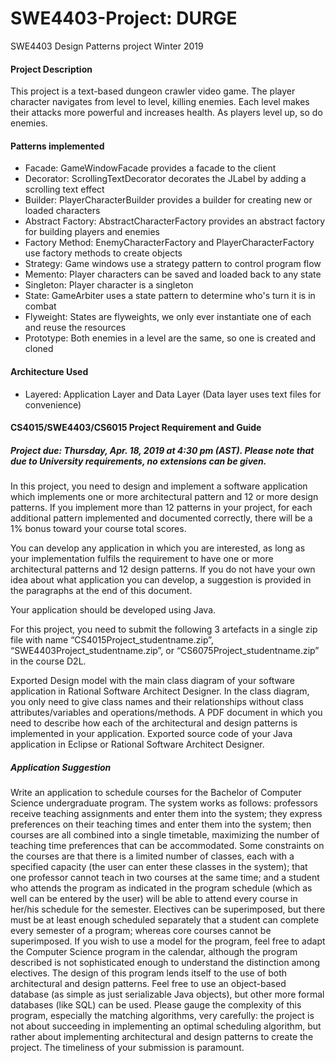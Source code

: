 # SWE4403-Project: DURGE
SWE4403 Design Patterns project Winter 2019

#### Project Description
This project is a text-based dungeon crawler video game. The player character navigates from level to level, killing enemies. Each level makes their attacks more powerful and increases health.
As players level up, so do enemies.

#### Patterns implemented
- Facade: GameWindowFacade provides a facade to the client
- Decorator: ScrollingTextDecorator decorates the JLabel by adding a scrolling text effect
- Builder: PlayerCharacterBuilder provides a builder for creating new or loaded characters
- Abstract Factory: AbstractCharacterFactory provides an abstract factory for building players and enemies
- Factory Method: EnemyCharacterFactory and PlayerCharacterFactory use factory methods to create objects
- Strategy: Game windows use a strategy pattern to control program flow
- Memento: Player characters can be saved and loaded back to any state
- Singleton: Player character is a singleton
- State: GameArbiter uses a state pattern to determine who's turn it is in combat
- Flyweight: States are flyweights, we only ever instantiate one of each and reuse the resources
- Prototype: Both enemies in a level are the same, so one is created and cloned

#### Architecture Used
- Layered: Application Layer and Data Layer (Data layer uses text files for convenience)

#### CS4015/SWE4403/CS6015 Project Requirement and Guide
##### Project due: Thursday, Apr. 18, 2019 at 4:30 pm (AST). Please note that due to University requirements, no extensions can be given.
In this project, you need to design and implement a software application which implements one or more architectural pattern and 12 or more design patterns. If you implement more than 12 patterns in your project, for each additional pattern implemented and documented correctly, there will be a 1% bonus toward your course total scores. 

You can develop any application in which you are interested, as long as your implementation fulfils the requirement to have one or more architectural patterns and 12 design patterns. If you do not have your own idea about what application you can develop, a suggestion is provided in the paragraphs at the end of this document.

Your application should be developed using Java.

For this project, you need to submit the following 3 artefacts in a single zip file with name “CS4015Project_studentname.zip”, “SWE4403Project_studentname.zip”, or “CS6075Project_studentname.zip” in the course D2L.

Exported Design model with the main class diagram of your software application in Rational Software Architect Designer. In the class diagram, you only need to give class names and their relationships without class attributes/variables and operations/methods. 
A PDF document in which you need to describe how each of the architectural and design patterns is implemented in your application.
Exported source code of your Java application in Eclipse or Rational Software Architect Designer.

##### Application Suggestion
Write an application to schedule courses for the Bachelor of Computer Science undergraduate program. The system works as follows: professors receive teaching assignments and enter them into the system; they express preferences on their teaching times and enter them into the system; then courses are all combined into a single timetable, maximizing the number of teaching time preferences that can be accommodated. Some constraints on the courses are that there is a limited number of classes, each with a specified capacity (the user can enter these classes in the system); that one professor cannot teach in two courses at the same time; and a student who attends the program as indicated in the program schedule (which as well can be entered by the user) will be able to attend every course in her/his schedule for the semester. Electives can be superimposed, but there must be at least enough scheduled separately that a student can complete every semester of a program; whereas core courses cannot be superimposed. If you wish to use a model for the program, feel free to adapt the Computer Science program in the calendar, although the program described is not sophisticated enough to understand the distinction among electives. The design of this program lends itself to the use of both architectural and design patterns. Feel free to use an object-based database (as simple as just serializable Java objects), but other more formal databases (like SQL) can be used. Please gauge the complexity of this program, especially the matching algorithms, very carefully: the project is not about succeeding in implementing an optimal scheduling algorithm, but rather about implementing architectural and design patterns to create the project. The timeliness of your submission is paramount.

